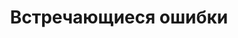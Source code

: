 ---
title: "Встречающиеся ошибки"
metaTitle: "Syntax Highlighting is the meta title tag for this page"
metaDescription: "This is the meta description for this page"
---